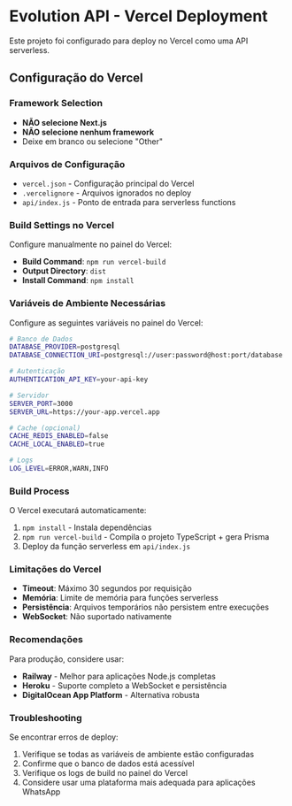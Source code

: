 # Evolution API - Vercel Deployment

Este projeto foi configurado para deploy no Vercel como uma API serverless.

## Configuração do Vercel

### Framework Selection
- **NÃO selecione Next.js**
- **NÃO selecione nenhum framework**
- Deixe em branco ou selecione "Other"

### Arquivos de Configuração

- `vercel.json` - Configuração principal do Vercel
- `.vercelignore` - Arquivos ignorados no deploy
- `api/index.js` - Ponto de entrada para serverless functions

### Build Settings no Vercel

Configure manualmente no painel do Vercel:

- **Build Command**: `npm run vercel-build`
- **Output Directory**: `dist`
- **Install Command**: `npm install`

### Variáveis de Ambiente Necessárias

Configure as seguintes variáveis no painel do Vercel:

```bash
# Banco de Dados
DATABASE_PROVIDER=postgresql
DATABASE_CONNECTION_URI=postgresql://user:password@host:port/database

# Autenticação
AUTHENTICATION_API_KEY=your-api-key

# Servidor
SERVER_PORT=3000
SERVER_URL=https://your-app.vercel.app

# Cache (opcional)
CACHE_REDIS_ENABLED=false
CACHE_LOCAL_ENABLED=true

# Logs
LOG_LEVEL=ERROR,WARN,INFO
```

### Build Process

O Vercel executará automaticamente:

1. `npm install` - Instala dependências
2. `npm run vercel-build` - Compila o projeto TypeScript + gera Prisma
3. Deploy da função serverless em `api/index.js`

### Limitações do Vercel

- **Timeout**: Máximo 30 segundos por requisição
- **Memória**: Limite de memória para funções serverless
- **Persistência**: Arquivos temporários não persistem entre execuções
- **WebSocket**: Não suportado nativamente

### Recomendações

Para produção, considere usar:
- **Railway** - Melhor para aplicações Node.js completas
- **Heroku** - Suporte completo a WebSocket e persistência
- **DigitalOcean App Platform** - Alternativa robusta

### Troubleshooting

Se encontrar erros de deploy:

1. Verifique se todas as variáveis de ambiente estão configuradas
2. Confirme que o banco de dados está acessível
3. Verifique os logs de build no painel do Vercel
4. Considere usar uma plataforma mais adequada para aplicações WhatsApp
